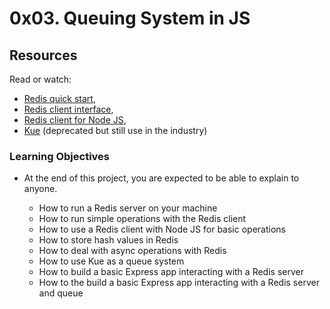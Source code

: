 # 0x03. Queuing System in JS

## Resources

Read or watch:

- [Redis quick start](https://redis.io/docs/install/install-redis/),
- [Redis client interface](https://redis.io/docs/connect/cli/),
- [Redis client for Node JS](https://github.com/redis/node-redis),
- [Kue](https://github.com/Automattic/kue) (deprecated but still use in the industry)

### Learning Objectives

* At the end of this project, you are expected to be able to explain to anyone.

    - How to run a Redis server on your machine
    - How to run simple operations with the Redis client
    - How to use a Redis client with Node JS for basic operations
    - How to store hash values in Redis
    - How to deal with async operations with Redis
    - How to use Kue as a queue system
    - How to build a basic Express app interacting with a Redis server
    - How to the build a basic Express app interacting with a Redis server and queue

